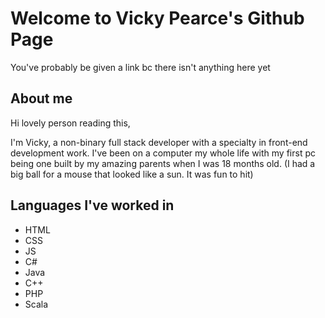 # Welcome to Vicky Pearce's Github Page
You've probably be given a link bc there isn't anything here yet

## About me
Hi lovely person reading this,

I'm Vicky, a non-binary full stack developer with a specialty in front-end development work. I've been on a computer my whole life with my first pc being one built by my amazing parents when I was 18 months old. (I had a big ball for a mouse that looked like a sun. It was fun to hit)

## Languages I've worked in
- HTML
- CSS
- JS
- C#
- Java
- C++
- PHP
- Scala

<!--stackedit_data:
eyJoaXN0b3J5IjpbLTE5MTI0ODMyMDRdfQ==
-->